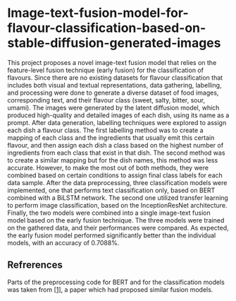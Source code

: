 # Image-text-fusion-model-for-flavour-classification-based-on-stable-diffusion-generated-images
This project proposes a novel image-text fusion model that relies on the feature-level fusion technique (early fusion) for the classification of flavours. Since there are no existing datasets for flavour classification that includes both visual and textual representations, data gathering, labelling, and processing were done to generate a diverse dataset of food images, corresponding text, and their flavour class (sweet, salty, bitter, sour, umami). The images were generated by the latent diffusion model, which produced high-quality and detailed images of each dish, using its name as a prompt. After data generation, labelling techniques were explored to assign each dish a flavour class. The first labelling method was to create a mapping of each class and the ingredients that usually emit this certain flavour, and then assign each dish a class based on the highest number of ingredients from each class that exist in that dish. The second method was to create a similar mapping but for the dish names, this method was less accurate. However, to make the most out of both methods, they were combined based on certain conditions to assign final class labels for each data sample. After the data preprocessing, three classification models were implemented, one that performs text classification only, based on BERT combined with a BiLSTM network. The second one utilized transfer learning to perform image classification, based on the InceptionResNet architecture. Finally, the two models were combined into a single image-text fusion model based on the early fusion technique. The three models were trained on the gathered data, and their performances were compared. As expected, the early fusion model performed significantly better than the individual models, with an accuracy of 0.7088%. 

## Refrerences
Parts of the preprocessing code for BERT and for the classification models was taken from [[1]](http://artelab.dista.uninsubria.it/res/research/papers/2020/2020-IVCNZ-Gallo-Food101.pdf), a paper which had proposed similar fusion models.
